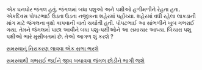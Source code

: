 
એક ઘનઘોર જંગલ હતું. જંગલમાં બધા પશુઓ અને પક્ષીઓ હળીમળીને રેહતા હતા. એકદિવસ પોપટભાઈ ઉડતા ઉડતા નજીકના શહેરમાં પહોંચ્યા. શહેરમાં વધી રહેલા લાકડાની માંગ માટે જંગલના વૃક્ષો કાપવાની વાતો ચર્ચાતી હતી. પોપટભાઈ આ સાંભળીને ખુબ ગભરાઈ ગયા. તેમને જંગલમાં પાછા આવીને બધા પશુ-પક્ષીઓને આ સમાચાર આપ્યા. બિચારા પશુ પક્ષીઓ ભારે મુસીબતમાં છે. તેઓ આગળ શું કરશે ?

[સમસ્યાનું નિરાકરણ લાવવા એક સભા ભરશે](sabha/sabha.md)


[સમસ્યાથી ગભરાઈ જઈને જીવ બચાવવા જંગલ છોડીને ભાગી જશે](palayan/palayan.md)

